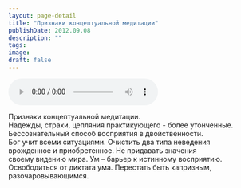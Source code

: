 ```yaml
---
layout: page-detail
title: "Признаки концептуальной медитации"
publishDate: 2012.09.08
description: ""
tags:
image:
draft: false
---
```


<audio title="2012.09.08 - Признаки концептуальной медитации.mp3" src="https://filer-api.advayta.org/v1.0/public/files/75050" controls=""></audio>

 Признаки концептуальной медитации.  
Надежды, страхи, цепляния практикующего - более утонченные.   
Бессознательный способ восприятия в двойственности.   
Бог учит всеми ситуациями. Очистить два типа неведения  
врожденное и приобретенное. Не придавать значения  
своему видению мира. Ум – барьер к истинному восприятию.  
Освободиться от диктата ума. Перестать быть капризным,   
разочаровывающимся.  

  
